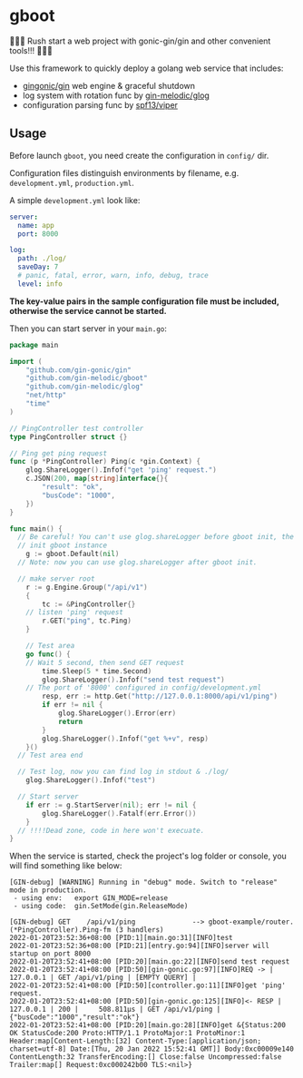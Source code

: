 # gboot
🚀🚀🚀 Rush start a web project with gonic-gin/gin and other convenient tools!!! 🚀🚀🚀

Use this framework to quickly deploy a golang web service that includes:

- [gingonic/gin](https://github.com/gin-gonic/gin) web engine & graceful shutdown
- log system with rotation func by [gin-melodic/glog](https://github.com/gin-melodic/glog)
- configuration parsing func by [spf13/viper](https://github.com/spf13/viper)

## Usage

Before launch `gboot`, you need create the configuration in `config/` dir.

Configuration files distinguish environments by filename, e.g. `development.yml`, `production.yml`.

A simple `development.yml` look like:

```yaml
server:
  name: app
  port: 8000

log:
  path: ./log/
  saveDay: 7
  # panic, fatal, error, warn, info, debug, trace
  level: info
```

**The key-value pairs in the sample configuration file must be included, otherwise the service cannot be started.**

Then you can start server in your `main.go`:

```go
package main

import (
	"github.com/gin-gonic/gin"
	"github.com/gin-melodic/gboot"
	"github.com/gin-melodic/glog"
	"net/http"
	"time"
)

// PingController test controller
type PingController struct {}

// Ping get ping request
func (p *PingController) Ping(c *gin.Context) {
	glog.ShareLogger().Infof("get 'ping' request.")
	c.JSON(200, map[string]interface{}{
		"result": "ok",
		"busCode": "1000",
	})
}

func main() {
  // Be careful! You can't use glog.shareLogger before gboot init, the app will panic!!!
  // init gboot instance
	g := gboot.Default(nil)
  // Note: now you can use glog.shareLogger after gboot init.

  // make server root
	r := g.Engine.Group("/api/v1")
	{
		tc := &PingController{}
    // listen 'ping' request
		r.GET("ping", tc.Ping)
	}

	// Test area
	go func() {
    // Wait 5 second, then send GET request
		time.Sleep(5 * time.Second)
		glog.ShareLogger().Infof("send test request")
    // The port of '8000' configured in config/development.yml
		resp, err := http.Get("http://127.0.0.1:8000/api/v1/ping")
		if err != nil {
			glog.ShareLogger().Error(err)
			return
		}
		glog.ShareLogger().Infof("get %+v", resp)
	}()
  // Test area end

  // Test log, now you can find log in stdout & ./log/
	glog.ShareLogger().Infof("test")

  // Start server
	if err := g.StartServer(nil); err != nil {
		glog.ShareLogger().Fatalf(err.Error())
	}
  // !!!!Dead zone, code in here won't execuate.
}
```

When the service is started, check the project's log folder or console, you will find something like below:

```
[GIN-debug] [WARNING] Running in "debug" mode. Switch to "release" mode in production.
 - using env:   export GIN_MODE=release
 - using code:  gin.SetMode(gin.ReleaseMode)

[GIN-debug] GET    /api/v1/ping              --> gboot-example/router.(*PingController).Ping-fm (3 handlers)
2022-01-20T23:52:36+08:00 [PID:1][main.go:31][INFO]test
2022-01-20T23:52:36+08:00 [PID:21][entry.go:94][INFO]server will startup on port 8000
2022-01-20T23:52:41+08:00 [PID:20][main.go:22][INFO]send test request
2022-01-20T23:52:41+08:00 [PID:50][gin-gonic.go:97][INFO]REQ -> |       127.0.0.1 | GET /api/v1/ping | [EMPTY QUERY] |  
2022-01-20T23:52:41+08:00 [PID:50][controller.go:11][INFO]get 'ping' request.
2022-01-20T23:52:41+08:00 [PID:50][gin-gonic.go:125][INFO]<- RESP |       127.0.0.1 | 200 |     508.811µs | GET /api/v1/ping |  {"busCode":"1000","result":"ok"}
2022-01-20T23:52:41+08:00 [PID:20][main.go:28][INFO]get &{Status:200 OK StatusCode:200 Proto:HTTP/1.1 ProtoMajor:1 ProtoMinor:1 Header:map[Content-Length:[32] Content-Type:[application/json; charset=utf-8] Date:[Thu, 20 Jan 2022 15:52:41 GMT]] Body:0xc00009e140 ContentLength:32 TransferEncoding:[] Close:false Uncompressed:false Trailer:map[] Request:0xc000242b00 TLS:<nil>}
```